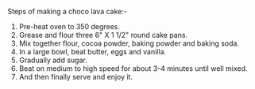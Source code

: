 Steps of making a choco lava cake:-
1. Pre-heat oven to 350 degrees.
2. Grease and flour three 6" X 1 1/2" round cake pans.
3. Mix together flour, cocoa powder, baking powder and baking soda.
4. In a large bowl, beat butter, eggs and vanilla.
5. Gradually add sugar.
6. Beat on medium to high speed for about 3-4 minutes until well mixed.
7. And then  finally serve and enjoy it.